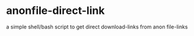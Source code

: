 # anonfile-direct-link
a simple shell/bash script to get direct download-links from anon file-links
